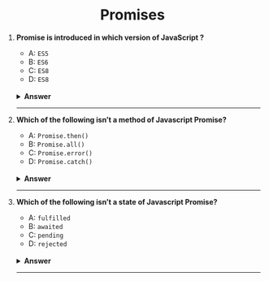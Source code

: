 <div align="center">
  <h1>Promises</h1>
</div>

<ol>
<li>

**Promise is introduced in which version of JavaScript ?**

- A: `ES5`
- B: `ES6`
- C: `ES8`
- D: `ES8`

<br/>

<details>
<summary><b>Answer</b></summary>
<p>

#### Option: B

</p>
</details>

</li>

---

<li>

**Which of the following isn’t a method of Javascript Promise?**

- A: `Promise.then()`
- B: `Promise.all()`
- C: `Promise.error()`
- D: `Promise.catch()`

<br/>
<details>
<summary><b>Answer</b></summary>
<p>

#### Option: C

</p>
</details>
</li>

---

<li>

**Which of the following isn’t a state of Javascript Promise?**

- A: `fulfilled`
- B: `awaited`
- C: `pending`
- D: `rejected`

<br/>
<details>
<summary><b>Answer</b></summary>
<p>

#### Option: B

</p>
</details>
</li>

---

</ol>

